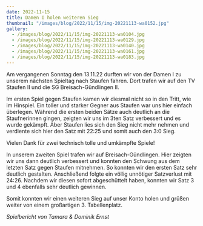 ```yaml
---
date: 2022-11-15
title: Damen I holen weiteren Sieg
thumbnail: "/images/blog/2022/11/15/img-20221113-wa0152.jpg"
gallery:
  - /images/blog/2022/11/15/img-20221113-wa0104.jpg
  - /images/blog/2022/11/15/img-20221113-wa0129.jpg
  - /images/blog/2022/11/15/img-20221113-wa0140.jpg
  - /images/blog/2022/11/15/img-20221113-wa0161.jpg
  - /images/blog/2022/11/15/img-20221113-wa0183.jpg
---
```


Am vergangenen Sonntag den 13.11.22 durften wir von der Damen I zu unserem nächsten Spieltag nach Staufen fahren. Dort trafen wir auf den TV Staufen II und die SG Breisach-Gündlingen II.

Im ersten Spiel gegen Staufen kamen wir diesmal nicht so in den Tritt, wie im Hinspiel. Ein toller und starker Gegner aus Staufen war uns hier einfach überlegen. Während die ersten beiden Sätze auch deutlich an die Staufnerinnen gingen, zeigten wir uns im 3ten Satz verbessert und es wurde gekämpft. Aber Staufen lies sich den Sieg nicht mehr nehmen und verdiente sich hier den Satz mit 22:25 und somit auch den 3:0 Sieg.

Vielen Dank für zwei technisch tolle und umkämpfte Spiele!

In unserem zweiten Spiel trafen wir auf Breisach-Gündlingen. Hier zeigten wir uns dann deutlich verbessert und konnten den Schwung aus dem letzten Satz gegen Staufen mitnehmen. So konnten wir den ersten Satz sehr deutlich gestalten. Anschließend folgte ein völlig unnötiger Satzverlust mit 24:26. Nachdem wir diesen sofort abgeschüttelt haben, konnten wir Satz 3 und 4 ebenfalls sehr deutlich gewinnen.

Somit konnten wir einen weiteren Sieg auf unser Konto holen und grüßen weiter von einem großartigen 3. Tabellenplatz.

_Spielbericht von Tamara & Dominik Ernst_
